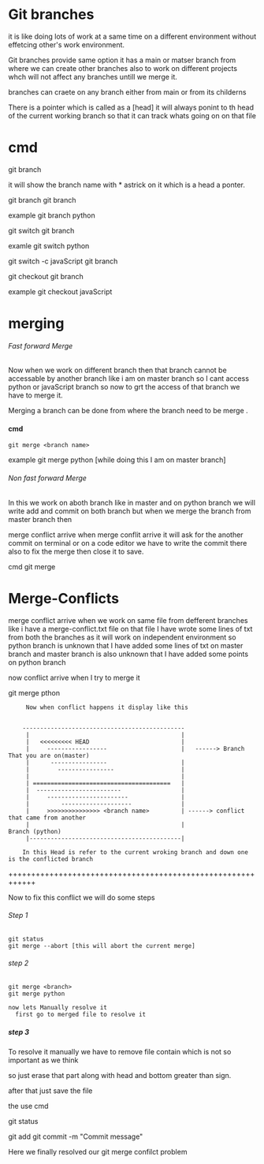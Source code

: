 # Git branches

it is like doing lots of work at a same time on a different environment without effetcing other's work environment.

Git branches provide same option
it has a main or matser branch from where we can create other branches also to work on different projects whch will not affect any branches untill we merge it.

branches can craete on any branch either from main or from its childerns

There is a pointer which is called as a [head] it will always ponint to th head of the current working branch so that it can track whats going on on that file

# cmd

 <!-- To chech the current Branch -->

git branch

it will show the branch name with \* astrick on it which is a head a ponter.

 <!-- To create new Branch -->

git branch <branch name>
git branch

example git branch python

<!--  -->

<!-- To switch the branches -->

git switch <branch name>
git branch

examle git switch python

<!-- Switched to python branch -->

<!-- We can directly craete a branch and get instant switch to that using -->

git switch -c javaScript
git branch

<!-- if javaScript is already available then it will just switch to that Branch -->

<!-- to switch on other branch we can use checkout also, branch need to exist -->

git checkout <branch name>
git branch

example git checkout javaScript

<!-- Switch to javascript  branch-->

# merging

###### Fast forward Merge

Now when we work on different branch then that branch cannot be accessable by another branch like i am on master branch so I cant access python or javaScript branch so now to grt the access of that branch we have to merge it.

Merging a branch can be done from where the branch need to be merge .

#### cmd

    git merge <branch name>

example git merge python [while doing this I am on master branch]

<!-- This will merge the python branc on master branch-->

###### Non fast forward Merge

In this we work on aboth branch like in master and on python branch we will write add and commit on both branch but when we merge the branch from master branch then

merge conflict arrive
when merge conflit arrive it will ask for the another commit on terminal or on a code editor
we have to write the commit there also to fix the merge then close it to save.

cmd
git merge <branch name>

# Merge-Conflicts

merge conflict arrive when we work on same file from defferent branches
like i have a merge-conflict.txt file on that file I have wrote some lines of txt from both the branches as it will work on independent environment so python branch is unknown that I have added some lines of txt on master branch and master branch is also unknown that I have added some points on python branch

now conflict arrive when I try to merge it

git merge pthon

         Now when conflict happens it display like this


        ----------------------------------------------
         |                                           |
         |   <<<<<<<<< HEAD                          |
         |     -----------------                     |   ------> Branch That you are on(master)
         |      ----------------                     |
         |        ----------------                   |
         |                                           |
         | =======================================   |
         |  ------------------------                 |
         |     -----------------------               |
         |         --------------------              |
         |     >>>>>>>>>>>>>>> <branch name>         | ------> conflict that came from another
         |                                           |                           Branch (python)
         |-------------------------------------------|

        In this Head is refer to the current wroking branch and down one is the conflicted branch

++++++++++++++++++++++++++++++++++++++++++++++++++++++++++++

Now to fix this conflict we will do some steps

###### Step 1

    git status
    git merge --abort [this will abort the current merge]

###### step 2

    git merge <branch>
    git merge python

    now lets Manually resolve it
      first go to merged file to resolve it

##### step 3

To resolve it manually we have to remove file contain which is not so important as we think

so just erase that part along with head and bottom greater than sign.

after that just save the file

the use cmd

git status

git add <file name>
git commit -m "Commit message"

Here we finally resolved our git merge confilct problem
